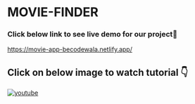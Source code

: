# MOVIE-FINDER


### Click below link to see live demo for our project🔗
https://movie-app-becodewala.netlify.app/


## **Click on below image to watch tutorial** 👇


[![youtube](https://img.youtube.com/vi/1VIbzanTTbM/0.jpg)](https://www.youtube.com/watch?v=1VIbzanTTbM)
